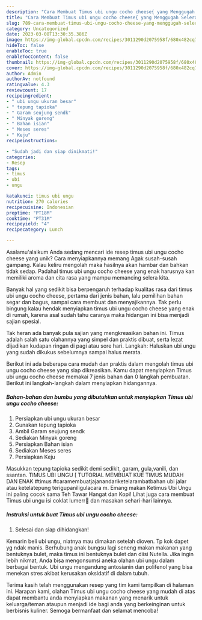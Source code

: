 ```yaml
---
description: "Cara Membuat Timus ubi ungu cocho cheese{ yang Menggugah Selera"
title: "Cara Membuat Timus ubi ungu cocho cheese{ yang Menggugah Selera"
slug: 789-cara-membuat-timus-ubi-ungu-cocho-cheese-yang-menggugah-selera
category: Uncategorized
date: 2023-03-08T13:30:35.386Z
image: https://img-global.cpcdn.com/recipes/3011290d2075958f/680x482cq70/timus-ubi-ungu-cocho-cheese-foto-resep-utama.jpg
hideToc: false
enableToc: true
enableTocContent: false
thumbnail: https://img-global.cpcdn.com/recipes/3011290d2075958f/680x482cq70/timus-ubi-ungu-cocho-cheese-foto-resep-utama.jpg
cover: https://img-global.cpcdn.com/recipes/3011290d2075958f/680x482cq70/timus-ubi-ungu-cocho-cheese-foto-resep-utama.jpg
author: Admin
authorAv: notfound
ratingvalue: 4.3
reviewcount: 17
recipeingredient:
- " ubi ungu ukuran besar"
- " tepung tapioka"
- " Garam seujung sendk"
- " Minyak goreng"
- " Bahan isian"
- " Meses seres"
- " Keju"
recipeinstructions:

- "Sudah jadi dan siap dinikmati!"
categories:
- Resep
tags:
- timus
- ubi
- ungu

katakunci: timus ubi ungu 
nutrition: 270 calories
recipecuisine: Indonesian
preptime: "PT18M"
cooktime: "PT31M"
recipeyield: "4"
recipecategory: Lunch

---
```



Asalamu'alaikum Anda sedang mencari ide resep timus ubi ungu cocho cheese yang unik? Cara menyiapkannya memang Agak susah-susah gampang. Kalau keliru mengolah maka hasilnya akan hambar dan bahkan tidak sedap. Padahal timus ubi ungu cocho cheese yang enak harusnya kan memiliki aroma dan cita rasa yang mampu memancing selera kita.


Banyak hal yang sedikit bisa berpengaruh terhadap kualitas rasa dari timus ubi ungu cocho cheese, pertama dari jenis bahan, lalu pemilihan bahan segar dan bagus, sampai cara membuat dan menyajikannya. Tak perlu bingung kalau hendak menyiapkan timus ubi ungu cocho cheese yang enak di rumah, karena asal sudah tahu caranya maka hidangan ini bisa menjadi sajian spesial.

Tak heran ada banyak pula sajian yang mengkreasikan bahan ini. Timus adalah salah satu olahannya yang simpel dan praktis dibuat, serta lezat dijadikan kudapan ringan di pagi atau sore hari. Langkah: Haluskan ubi ungu yang sudah dikukus sebelumnya sampai halus merata.


Berikut ini ada beberapa cara mudah dan praktis dalam mengolah timus ubi ungu cocho cheese yang siap dikreasikan. Kamu dapat menyiapkan Timus ubi ungu cocho cheese memakai 7 jenis bahan dan 0 langkah pembuatan. Berikut ini langkah-langkah dalam menyiapkan hidangannya.

<!--inarticleads1-->

##### Bahan-bahan dan bumbu yang dibutuhkan untuk menyiapkan Timus ubi ungu cocho cheese:

1. Persiapkan  ubi ungu ukuran besar
1. Gunakan  tepung tapioka
1. Ambil  Garam seujung sendk
1. Sediakan  Minyak goreng
1. Persiapkan  Bahan isian
1. Sediakan  Meses seres
1. Persiapkan  Keju


Masukkan tepung tapioka sedikit demi sedikit, garam, gula,vanili, dan ssantan. TIMUS UBI UNGU [ TUTORIAL MEMBUAT KUE TIMUS MUDAH DAN ENAK #timus #caramembuatjajanandariketelarambatbahan ubi jalar atau ketelatepung terigupaniligulacara m. Emang makan Ketimus Ubi Ungu ini paling cocok sama Teh Tawar Hangat dan Kopi! Lihat juga cara membuat Timus ubi ungu isi coklat lumerr🤎 dan masakan sehari-hari lainnya. 

<!--inarticleads2-->

##### Instruksi untuk buat Timus ubi ungu cocho cheese:


1. Selesai dan siap dihidangkan!

Kemarin beli ubi ungu, niatnya mau dimakan setelah dioven. Tp kok dapet yg ndak manis. Berhubung anak bungsu lagi seneng makan makanan yang bentuknya bulet, maka timus ini bentuknya bulet dan diisi Nutella. Jika ingin lebih nikmat, Anda bisa mengonsumsi aneka olahan ubi ungu dalam berbagai bentuk. Ubi ungu mengandung antosianin dan polifenol yang bisa menekan stres akibat kerusakan oksidatif di dalam tubuh. 

Terima kasih telah menggunakan resep yang tim kami tampilkan di halaman ini. Harapan kami, olahan Timus ubi ungu cocho cheese yang mudah di atas dapat membantu anda menyiapkan makanan yang menarik untuk keluarga/teman ataupun menjadi ide bagi anda yang berkeinginan untuk berbisnis kuliner. Semoga bermanfaat dan selamat mencoba!
